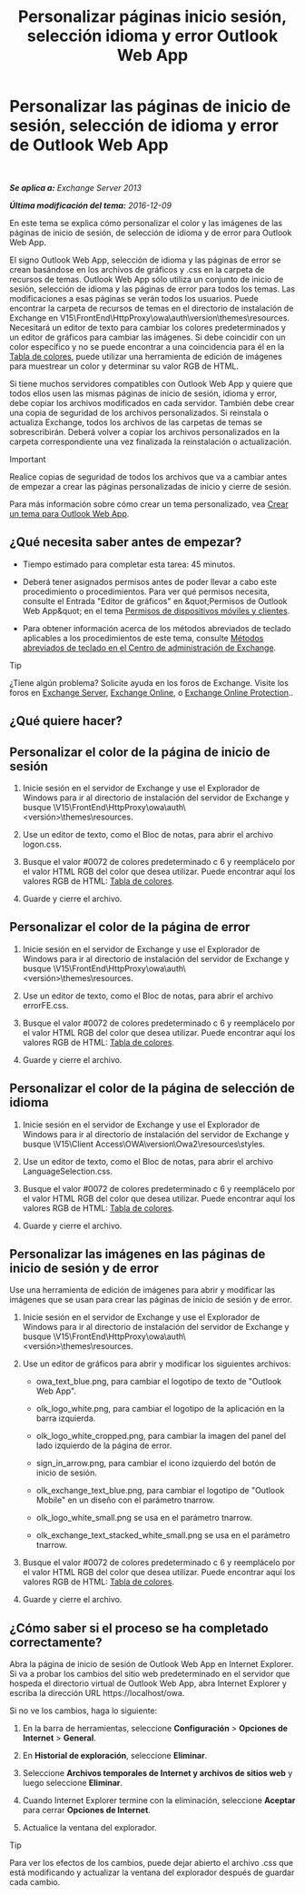 ﻿---
title: 'Personalizar páginas inicio sesión, selección idioma y error Outlook Web App'
TOCTitle: Personalizar las páginas de inicio de sesión, selección de idioma y error de Outlook Web App
ms:assetid: d8d9f735-7181-428f-9049-b9886dce5159
ms:mtpsurl: https://technet.microsoft.com/es-es/library/Ee633483(v=EXCHG.150)
ms:contentKeyID: 54652456
ms.date: 05/22/2018
mtps_version: v=EXCHG.150
ms.translationtype: MT
---

# Personalizar las páginas de inicio de sesión, selección de idioma y error de Outlook Web App

 

_**Se aplica a:** Exchange Server 2013_

_**Última modificación del tema:** 2016-12-09_

En este tema se explica cómo personalizar el color y las imágenes de las páginas de inicio de sesión,‏‏ de selección de idioma y de error para Outlook Web App.

El signo Outlook Web App, selección de idioma y las páginas de error se crean basándose en los archivos de gráficos y .css en la carpeta de recursos de temas. Outlook Web App sólo utiliza un conjunto de inicio de sesión, selección de idioma y las páginas de error para todos los temas. Las modificaciones a esas páginas se verán todos los usuarios. Puede encontrar la carpeta de recursos de temas en el directorio de instalación de Exchange en V15\\FrontEnd\\HttpProxy\\owa\\auth\\version\\themes\\resources. Necesitará un editor de texto para cambiar los colores predeterminados y un editor de gráficos para cambiar las imágenes. Si debe coincidir con un color específico y no se puede encontrar a una coincidencia para él en la [Tabla de colores](https://go.microsoft.com/fwlink/p/?linkid=280679), puede utilizar una herramienta de edición de imágenes para muestrear un color y determinar su valor RGB de HTML.

Si tiene muchos servidores compatibles con Outlook Web App y quiere que todos ellos usen las mismas páginas de inicio de sesión, idioma y error, debe copiar los archivos modificados en cada servidor. También debe crear una copia de seguridad de los archivos personalizados. Si reinstala o actualiza Exchange, todos los archivos de las carpetas de temas se sobrescribirán. Deberá volver a copiar los archivos personalizados en la carpeta correspondiente una vez finalizada la reinstalación o actualización.


> [!IMPORTANT]
> Realice copias de seguridad de todos los archivos que va a cambiar antes de empezar a crear las páginas personalizadas de inicio y cierre de sesión.



Para más información sobre cómo crear un tema personalizado, vea [Crear un tema para Outlook Web App](create-a-theme-for-outlook-web-app-exchange-2013-help.md).

## ¿Qué necesita saber antes de empezar?

  - Tiempo estimado para completar esta tarea: 45 minutos.

  - Deberá tener asignados permisos antes de poder llevar a cabo este procedimiento o procedimientos. Para ver qué permisos necesita, consulte el Entrada "Editor de gráficos" en \&quot;Permisos de Outlook Web App\&quot; en el tema [Permisos de dispositivos móviles y clientes](clients-and-mobile-devices-permissions-exchange-2013-help.md).

  - Para obtener información acerca de los métodos abreviados de teclado aplicables a los procedimientos de este tema, consulte [Métodos abreviados de teclado en el Centro de administración de Exchange](keyboard-shortcuts-in-the-exchange-admin-center-exchange-online-protection-help.md).


> [!TIP]
> ¿Tiene algún problema? Solicite ayuda en los foros de Exchange. Visite los foros en <A href="https://go.microsoft.com/fwlink/p/?linkid=60612">Exchange Server</A>, <A href="https://go.microsoft.com/fwlink/p/?linkid=267542">Exchange Online</A>, o <A href="https://go.microsoft.com/fwlink/p/?linkid=285351">Exchange Online Protection</A>..



## ¿Qué quiere hacer?

## Personalizar el color de la página de inicio de sesión

1.  Inicie sesión en el servidor de Exchange y use el Explorador de Windows para ir al directorio de instalación del servidor de Exchange y busque \\V15\\FrontEnd\\HttpProxy\\owa\\auth\\\<versión\>\\themes\\resources.

2.  Use un editor de texto, como el Bloc de notas, para abrir el archivo logon.css.

3.  Busque el valor \#0072 de colores predeterminado c 6 y reemplácelo por el valor HTML RGB del color que desea utilizar. Puede encontrar aquí los valores RGB de HTML: [Tabla de colores](https://go.microsoft.com/fwlink/p/?linkid=280679).

4.  Guarde y cierre el archivo.

## Personalizar el color de la página de error

1.  Inicie sesión en el servidor de Exchange y use el Explorador de Windows para ir al directorio de instalación del servidor de Exchange y busque \\V15\\FrontEnd\\HttpProxy\\owa\\auth\\\<versión\>\\themes\\resources.

2.  Use un editor de texto, como el Bloc de notas, para abrir el archivo errorFE.css.

3.  Busque el valor \#0072 de colores predeterminado c 6 y reemplácelo por el valor HTML RGB del color que desea utilizar. Puede encontrar aquí los valores RGB de HTML: [Tabla de colores](https://go.microsoft.com/fwlink/p/?linkid=280679).

4.  Guarde y cierre el archivo.

## Personalizar el color de la página de selección de idioma

1.  Inicie sesión en el servidor de Exchange y use el Explorador de Windows para ir al directorio de instalación del servidor de Exchange y busque \\V15\\Client Access\\OWA\\version\\Owa2\\resources\\styles.

2.  Use un editor de texto, como el Bloc de notas, para abrir el archivo LanguageSelection.css.

3.  Busque el valor \#0072 de colores predeterminado c 6 y reemplácelo por el valor HTML RGB del color que desea utilizar. Puede encontrar aquí los valores RGB de HTML: [Tabla de colores](https://go.microsoft.com/fwlink/p/?linkid=280679).

4.  Guarde y cierre el archivo.

## Personalizar las imágenes en las páginas de inicio de sesión y de error

Use una herramienta de edición de imágenes para abrir y modificar las imágenes que se usan para crear las páginas de inicio de sesión y de error.

1.  Inicie sesión en el servidor de Exchange y use el Explorador de Windows para ir al directorio de instalación del servidor de Exchange y busque \\V15\\FrontEnd\\HttpProxy\\owa\\auth\\\<versión\>\\themes\\resources.

2.  Use un editor de gráficos para abrir y modificar los siguientes archivos:
    
      - owa\_text\_blue.png, para cambiar el logotipo de texto de "Outlook Web App".
    
      - olk\_logo\_white.png, para cambiar el logotipo de la aplicación en la barra izquierda.
    
      - olk\_logo\_white\_cropped.png, para cambiar la imagen del panel del lado izquierdo de la página de error.
    
      - sign\_in\_arrow.png, para cambiar el icono izquierdo del botón de inicio de sesión.
    
      - olk\_exchange\_text\_blue.png, para cambiar el logotipo de "Outlook Mobile" en un diseño con el parámetro tnarrow.
    
      - olk\_logo\_white\_small.png se usa en el parámetro tnarrow.
    
      - olk\_exchange\_text\_stacked\_white\_small.png se usa en el parámetro tnarrow.

3.  Busque el valor \#0072 de colores predeterminado c 6 y reemplácelo por el valor HTML RGB del color que desea utilizar. Puede encontrar aquí los valores RGB de HTML: [Tabla de colores](https://go.microsoft.com/fwlink/p/?linkid=280679).

4.  Guarde y cierre el archivo.

## ¿Cómo saber si el proceso se ha completado correctamente?

Abra la página de inicio de sesión de Outlook Web App en Internet Explorer. Si va a probar los cambios del sitio web predeterminado en el servidor que hospeda el directorio virtual de Outlook Web App, abra Internet Explorer y escriba la dirección URL https://localhost/owa.

Si no ve los cambios, haga lo siguiente:

1.  En la barra de herramientas, seleccione **Configuración** \> **Opciones de Internet** \> **General**.

2.  En **Historial de exploración**, seleccione **Eliminar**.

3.  Seleccione **Archivos temporales de Internet y archivos de sitios web** y luego seleccione **Eliminar**.

4.  Cuando Internet Explorer termine con la eliminación, seleccione **Aceptar** para cerrar **Opciones de Internet**.

5.  Actualice la ventana del explorador.


> [!TIP]
> Para ver los efectos de los cambios, puede dejar abierto el archivo .css que está modificando y actualizar la ventana del explorador después de guardar cada cambio.


